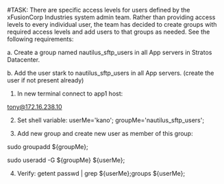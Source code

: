 #TASK:
  There are specific access levels for users defined by the xFusionCorp Industries system admin team. Rather than providing access levels to every individual user, the   team has decided to create groups with required access levels and add users to that groups as needed. See the following requirements:


  a. Create a group named nautilus_sftp_users in all App servers in Stratos Datacenter.

  b. Add the user stark to nautilus_sftp_users in all App servers. (create the user if not present already)

1. In new terminal connect to app1 host:

 tony@172.16.238.10

2. Set shell variable:
 userMe='kano'; groupMe='nautilus_sftp_users';

3. Add new group and create new user as member of this group:

 sudo groupadd ${groupMe};

 sudo useradd -G ${groupMe} ${userMe};

4. Verify:
 getent passwd | grep  ${userMe};groups ${userMe};
